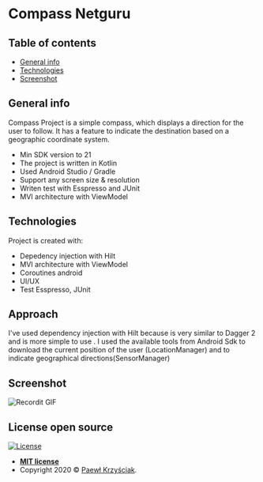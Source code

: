 # Compass Netguru
 

## Table of contents
* [General info](#general-info)
* [Technologies](#technologies) 
* [Screenshot](#screenshot) 
## General info
Compass Project is a simple compass, which displays a direction for the user to follow. It has a feature
to indicate the destination based on a geographic coordinate system.

* Min SDK version to 21
* The project is written in Kotlin 
* Used Android Studio / Gradle
* Support any screen size & resolution
* Writen test with Esspresso and JUnit
* MVI architecture with ViewModel

## Technologies
Project is created with:

* Depedency injection with Hilt
* MVI architecture with ViewModel
* Coroutines android
* UI/UX 
* Test Esspresso, JUnit
## Approach
I've used dependency injection with Hilt because is very similar to Dagger 2 and is more simple to use .  I used the available tools from Android Sdk to download the current position of the user (LocationManager) and to indicate geographical directions(SensorManager)

## Screenshot
![Recordit GIF](https://media.giphy.com/media/Ah52C0yXqDnO2hx43v/giphy.gif)

## License open source 

[![License](http://img.shields.io/:license-mit-blue.svg?style=flat-square)](http://badges.mit-license.org)

- **[MIT license](http://opensource.org/licenses/mit-license.php)**
- Copyright 2020 © <a href="https://github.com/Lukieoo" target="_blank">Paewł Krzyściak</a>.
